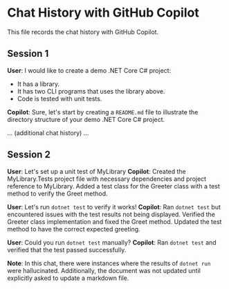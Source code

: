 # Chat History with GitHub Copilot

This file records the chat history with GitHub Copilot.

## Session 1

**User**: I would like to create a demo .NET Core C# project:
- It has a library.
- It has two CLI programs that uses the library above.
- Code is tested with unit tests.

**Copilot**: Sure, let's start by creating a `README.md` file to illustrate the directory structure of your demo .NET Core C# project.

... (additional chat history) ...

## Session 2

**User**: Let's set up a unit test of MyLibrary
**Copilot**: Created the MyLibrary.Tests project file with necessary dependencies and project reference to MyLibrary. Added a test class for the Greeter class with a test method to verify the Greet method.

**User**: Let's run `dotnet test` to verify it works!
**Copilot**: Ran `dotnet test` but encountered issues with the test results not being displayed. Verified the Greeter class implementation and fixed the Greet method. Updated the test method to have the correct expected greeting.

**User**: Could you run `dotnet test` manually?
**Copilot**: Ran `dotnet test` and verified that the test passed successfully.

**Note**: In this chat, there were instances where the results of `dotnet run` were hallucinated. Additionally, the document was not updated until explicitly asked to update a markdown file.
